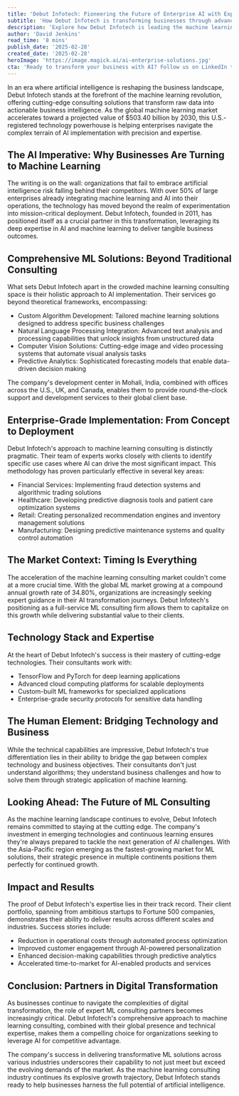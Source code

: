 ```yaml
---
title: 'Debut Infotech: Pioneering the Future of Enterprise AI with Expert Machine Learning Solutions'
subtitle: 'How Debut Infotech is transforming businesses through advanced ML consulting'
description: 'Explore how Debut Infotech is leading the machine learning revolution with expert AI consulting, transforming businesses with customized solutions, predictive analytics, and cutting-edge technology. Discover their strategic global presence and commitment to driving digital transformation across industries.'
author: 'David Jenkins'
read_time: '8 mins'
publish_date: '2025-02-28'
created_date: '2025-02-28'
heroImage: 'https://image.magick.ai/ai-enterprise-solutions.jpg'
cta: 'Ready to transform your business with AI? Follow us on LinkedIn to stay updated on the latest in enterprise machine learning solutions and digital transformation strategies.'
---
```


In an era where artificial intelligence is reshaping the business landscape, Debut Infotech stands at the forefront of the machine learning revolution, offering cutting-edge consulting solutions that transform raw data into actionable business intelligence. As the global machine learning market accelerates toward a projected value of $503.40 billion by 2030, this U.S.-registered technology powerhouse is helping enterprises navigate the complex terrain of AI implementation with precision and expertise.

## The AI Imperative: Why Businesses Are Turning to Machine Learning

The writing is on the wall: organizations that fail to embrace artificial intelligence risk falling behind their competitors. With over 50% of large enterprises already integrating machine learning and AI into their operations, the technology has moved beyond the realm of experimentation into mission-critical deployment. Debut Infotech, founded in 2011, has positioned itself as a crucial partner in this transformation, leveraging its deep expertise in AI and machine learning to deliver tangible business outcomes.

## Comprehensive ML Solutions: Beyond Traditional Consulting

What sets Debut Infotech apart in the crowded machine learning consulting space is their holistic approach to AI implementation. Their services go beyond theoretical frameworks, encompassing:

- Custom Algorithm Development: Tailored machine learning solutions designed to address specific business challenges
- Natural Language Processing Integration: Advanced text analysis and processing capabilities that unlock insights from unstructured data
- Computer Vision Solutions: Cutting-edge image and video processing systems that automate visual analysis tasks
- Predictive Analytics: Sophisticated forecasting models that enable data-driven decision making

The company's development center in Mohali, India, combined with offices across the U.S., UK, and Canada, enables them to provide round-the-clock support and development services to their global client base.

## Enterprise-Grade Implementation: From Concept to Deployment

Debut Infotech's approach to machine learning consulting is distinctly pragmatic. Their team of experts works closely with clients to identify specific use cases where AI can drive the most significant impact. This methodology has proven particularly effective in several key areas:

- Financial Services: Implementing fraud detection systems and algorithmic trading solutions
- Healthcare: Developing predictive diagnosis tools and patient care optimization systems
- Retail: Creating personalized recommendation engines and inventory management solutions
- Manufacturing: Designing predictive maintenance systems and quality control automation

## The Market Context: Timing Is Everything

The acceleration of the machine learning consulting market couldn't come at a more crucial time. With the global ML market growing at a compound annual growth rate of 34.80%, organizations are increasingly seeking expert guidance in their AI transformation journeys. Debut Infotech's positioning as a full-service ML consulting firm allows them to capitalize on this growth while delivering substantial value to their clients.

## Technology Stack and Expertise

At the heart of Debut Infotech's success is their mastery of cutting-edge technologies. Their consultants work with:

- TensorFlow and PyTorch for deep learning applications
- Advanced cloud computing platforms for scalable deployments
- Custom-built ML frameworks for specialized applications
- Enterprise-grade security protocols for sensitive data handling

## The Human Element: Bridging Technology and Business

While the technical capabilities are impressive, Debut Infotech's true differentiation lies in their ability to bridge the gap between complex technology and business objectives. Their consultants don't just understand algorithms; they understand business challenges and how to solve them through strategic application of machine learning.

## Looking Ahead: The Future of ML Consulting

As the machine learning landscape continues to evolve, Debut Infotech remains committed to staying at the cutting edge. The company's investment in emerging technologies and continuous learning ensures they're always prepared to tackle the next generation of AI challenges. With the Asia-Pacific region emerging as the fastest-growing market for ML solutions, their strategic presence in multiple continents positions them perfectly for continued growth.

## Impact and Results

The proof of Debut Infotech's expertise lies in their track record. Their client portfolio, spanning from ambitious startups to Fortune 500 companies, demonstrates their ability to deliver results across different scales and industries. Success stories include:

- Reduction in operational costs through automated process optimization
- Improved customer engagement through AI-powered personalization
- Enhanced decision-making capabilities through predictive analytics
- Accelerated time-to-market for AI-enabled products and services

## Conclusion: Partners in Digital Transformation

As businesses continue to navigate the complexities of digital transformation, the role of expert ML consulting partners becomes increasingly critical. Debut Infotech's comprehensive approach to machine learning consulting, combined with their global presence and technical expertise, makes them a compelling choice for organizations seeking to leverage AI for competitive advantage.

The company's success in delivering transformative ML solutions across various industries underscores their capability to not just meet but exceed the evolving demands of the market. As the machine learning consulting industry continues its explosive growth trajectory, Debut Infotech stands ready to help businesses harness the full potential of artificial intelligence.